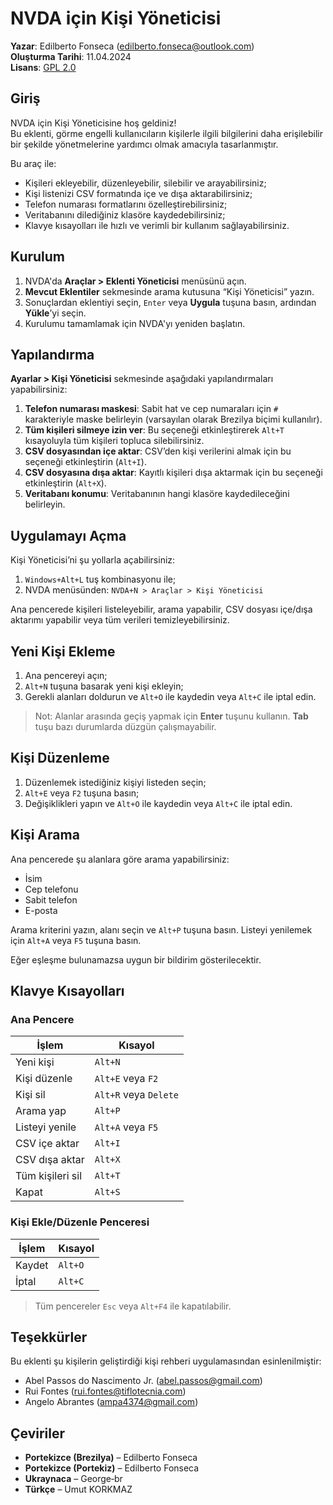 ﻿# NVDA için Kişi Yöneticisi

**Yazar**: Edilberto Fonseca (<edilberto.fonseca@outlook.com>)  
**Oluşturma Tarihi**: 11.04.2024  
**Lisans**: [GPL 2.0](https://www.gnu.org/licenses/gpl-2.0.html)

## Giriş

NVDA için Kişi Yöneticisine hoş geldiniz!  
Bu eklenti, görme engelli kullanıcıların kişilerle ilgili bilgilerini daha erişilebilir bir şekilde yönetmelerine yardımcı olmak amacıyla tasarlanmıştır.

Bu araç ile:

- Kişileri ekleyebilir, düzenleyebilir, silebilir ve arayabilirsiniz;
- Kişi listenizi CSV formatında içe ve dışa aktarabilirsiniz;
- Telefon numarası formatlarını özelleştirebilirsiniz;
- Veritabanını dilediğiniz klasöre kaydedebilirsiniz;
- Klavye kısayolları ile hızlı ve verimli bir kullanım sağlayabilirsiniz.

## Kurulum

1. NVDA'da **Araçlar > Eklenti Yöneticisi** menüsünü açın.
2. **Mevcut Eklentiler** sekmesinde arama kutusuna “Kişi Yöneticisi” yazın.
3. Sonuçlardan eklentiyi seçin, `Enter` veya **Uygula** tuşuna basın, ardından **Yükle**’yi seçin.
4. Kurulumu tamamlamak için NVDA'yı yeniden başlatın.

## Yapılandırma

**Ayarlar > Kişi Yöneticisi** sekmesinde aşağıdaki yapılandırmaları yapabilirsiniz:

1. **Telefon numarası maskesi**: Sabit hat ve cep numaraları için `#` karakteriyle maske belirleyin (varsayılan olarak Brezilya biçimi kullanılır).
2. **Tüm kişileri silmeye izin ver**: Bu seçeneği etkinleştirerek `Alt+T` kısayoluyla tüm kişileri topluca silebilirsiniz.
3. **CSV dosyasından içe aktar**: CSV’den kişi verilerini almak için bu seçeneği etkinleştirin (`Alt+I`).
4. **CSV dosyasına dışa aktar**: Kayıtlı kişileri dışa aktarmak için bu seçeneği etkinleştirin (`Alt+X`).
5. **Veritabanı konumu**: Veritabanının hangi klasöre kaydedileceğini belirleyin.

## Uygulamayı Açma

Kişi Yöneticisi’ni şu yollarla açabilirsiniz:

1. `Windows+Alt+L` tuş kombinasyonu ile;
2. NVDA menüsünden: `NVDA+N > Araçlar > Kişi Yöneticisi`

Ana pencerede kişileri listeleyebilir, arama yapabilir, CSV dosyası içe/dışa aktarımı yapabilir veya tüm verileri temizleyebilirsiniz.

## Yeni Kişi Ekleme

1. Ana pencereyi açın;
2. `Alt+N` tuşuna basarak yeni kişi ekleyin;
3. Gerekli alanları doldurun ve `Alt+O` ile kaydedin veya `Alt+C` ile iptal edin.

> Not: Alanlar arasında geçiş yapmak için **Enter** tuşunu kullanın. **Tab** tuşu bazı durumlarda düzgün çalışmayabilir.

## Kişi Düzenleme

1. Düzenlemek istediğiniz kişiyi listeden seçin;
2. `Alt+E` veya `F2` tuşuna basın;
3. Değişiklikleri yapın ve `Alt+O` ile kaydedin veya `Alt+C` ile iptal edin.

## Kişi Arama

Ana pencerede şu alanlara göre arama yapabilirsiniz:

- İsim
- Cep telefonu
- Sabit telefon
- E-posta

Arama kriterini yazın, alanı seçin ve `Alt+P` tuşuna basın. Listeyi yenilemek için `Alt+A` veya `F5` tuşuna basın.

Eğer eşleşme bulunamazsa uygun bir bildirim gösterilecektir.

## Klavye Kısayolları

### Ana Pencere

| İşlem                        | Kısayol               |
|-----------------------------|-----------------------|
| Yeni kişi                   | `Alt+N`               |
| Kişi düzenle                | `Alt+E` veya `F2`     |
| Kişi sil                    | `Alt+R` veya `Delete` |
| Arama yap                   | `Alt+P`               |
| Listeyi yenile              | `Alt+A` veya `F5`     |
| CSV içe aktar               | `Alt+I`               |
| CSV dışa aktar              | `Alt+X`               |
| Tüm kişileri sil            | `Alt+T`               |
| Kapat                       | `Alt+S`               |

### Kişi Ekle/Düzenle Penceresi

| İşlem        | Kısayol  |
|--------------|----------|
| Kaydet       | `Alt+O`  |
| İptal        | `Alt+C`  |

> Tüm pencereler `Esc` veya `Alt+F4` ile kapatılabilir.

## Teşekkürler

Bu eklenti şu kişilerin geliştirdiği kişi rehberi uygulamasından esinlenilmiştir:

- Abel Passos do Nascimento Jr. (<abel.passos@gmail.com>)  
- Rui Fontes (<rui.fontes@tiflotecnia.com>)  
- Angelo Abrantes (<ampa4374@gmail.com>)

## Çeviriler

- **Portekizce (Brezilya)** – Edilberto Fonseca  
- **Portekizce (Portekiz)** – Edilberto Fonseca  
- **Ukraynaca** – George‑br  
- **Türkçe** – Umut KORKMAZ
